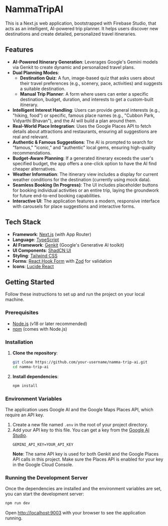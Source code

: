 # NammaTripAI

This is a Next.js web application, bootstrapped with Firebase Studio, that acts as an intelligent, AI-powered trip planner. It helps users discover new destinations and create detailed, personalized travel itineraries.

## Features

- **AI-Powered Itinerary Generation**: Leverages Google's Gemini models via Genkit to create dynamic and personalized travel plans.
- **Dual Planning Modes**:
  - **Destination Quiz**: A fun, image-based quiz that asks users about their travel preferences (e.g., scenery, pace, activities) and suggests a suitable destination.
  - **Manual Trip Planner**: A form where users can enter a specific destination, budget, duration, and interests to get a custom-built itinerary.
- **Intelligent Interest Handling**: Users can provide general interests (e.g., "hiking, food") or specific, famous place names (e.g., "Cubbon Park, Vidyarthi Bhavan"), and the AI will build a plan around them.
- **Real-World Place Integration**: Uses the Google Places API to fetch details about attractions and restaurants, ensuring all suggestions are real and relevant.
- **Authentic & Famous Suggestions**: The AI is prompted to search for "famous," "iconic," and "authentic" local gems, ensuring high-quality recommendations.
- **Budget-Aware Planning**: If a generated itinerary exceeds the user's specified budget, the app offers a one-click option to have the AI find cheaper alternatives.
- **Weather Information**: The itinerary view includes a display for current weather conditions for the destination (currently using mock data).
- **Seamless Booking (In Progress)**: The UI includes placeholder buttons for booking individual activities or an entire trip, laying the groundwork for future end-to-end booking capabilities.
- **Interactive UI**: The application features a modern, responsive interface with carousels for place suggestions and interactive forms.

## Tech Stack

- **Framework**: [Next.js](https://nextjs.org/) (with App Router)
- **Language**: [TypeScript](https://www.typescriptlang.org/)
- **AI Framework**: [Genkit](https://firebase.google.com/docs/genkit) (Google's Generative AI toolkit)
- **UI Components**: [ShadCN UI](https://ui.shadcn.com/)
- **Styling**: [Tailwind CSS](https://tailwindcss.com/)
- **Forms**: [React Hook Form](https://react-hook-form.com/) with [Zod](https://zod.dev/) for validation
- **Icons**: [Lucide React](https://lucide.dev/)

## Getting Started

Follow these instructions to set up and run the project on your local machine.

### Prerequisites

- [Node.js](https://nodejs.org/) (v18 or later recommended)
- [npm](https://www.npmjs.com/) (comes with Node.js)

### Installation

1.  **Clone the repository**:
    ```bash
    git clone https://github.com/your-username/namma-trip-ai.git
    cd namma-trip-ai
    ```

2.  **Install dependencies**:
    ```bash
    npm install
    ```

### Environment Variables

The application uses Google AI and the Google Maps Places API, which require an API key.

1.  Create a new file named `.env` in the root of your project directory.
2.  Add your API key to this file. You can get a key from the [Google AI Studio](https://aistudio.google.com/app/apikey).
    ```
    GEMINI_API_KEY=YOUR_API_KEY
    ```
    **Note**: The same API key is used for both Genkit and the Google Places API calls in this project. Make sure the Places API is enabled for your key in the Google Cloud Console.

### Running the Development Server

Once the dependencies are installed and the environment variables are set, you can start the development server:

```bash
npm run dev
```

Open [http://localhost:9003](http://localhost:9003) with your browser to see the application running.
